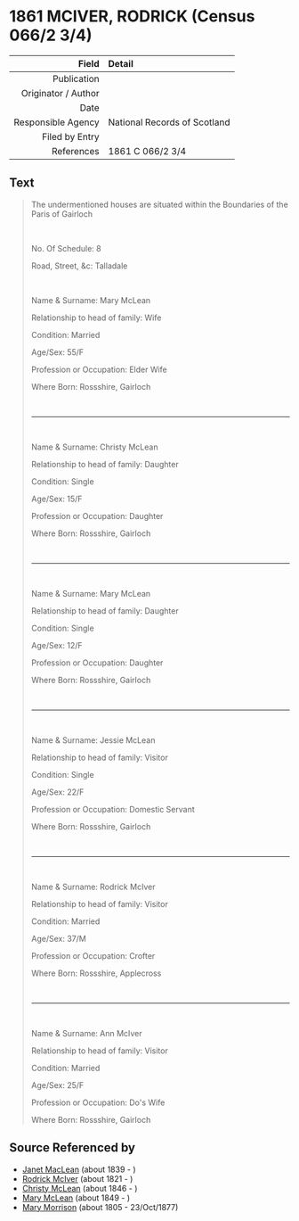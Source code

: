 ﻿---
layout: page
permalink: /sources/s91380221
---

# 1861 MCIVER, RODRICK (Census 066/2 3/4)

Field | Detail
---:|:---
Publication | 
Originator / Author | 
Date | 
Responsible Agency | National Records of Scotland
Filed by Entry | 
References | 1861 C 066/2 3/4

## Text

> The undermentioned houses are situated within the Boundaries of the Paris of Gairloch
>
> <br/>
>
> No. Of Schedule: 8
>
> Road, Street, &c: Talladale
>
> <br/>
>
> Name & Surname: Mary McLean
>
> Relationship to head of family: Wife
>
> Condition: Married
>
> Age/Sex: 55/F
>
> Profession or Occupation: Elder Wife
>
> Where Born: Rossshire, Gairloch
>
> <br/>
>
> ---
>
> <br/>
>
> Name & Surname: Christy McLean
>
> Relationship to head of family: Daughter
>
> Condition: Single
>
> Age/Sex: 15/F
>
> Profession or Occupation: Daughter
>
> Where Born: Rossshire, Gairloch
>
> <br/>
>
> ---
>
> <br/>
>
> Name & Surname: Mary McLean
>
> Relationship to head of family: Daughter
>
> Condition: Single
>
> Age/Sex: 12/F
>
> Profession or Occupation: Daughter
>
> Where Born: Rossshire, Gairloch
>
> <br/>
>
> ---
>
> <br/>
>
> Name & Surname: Jessie McLean
>
> Relationship to head of family: Visitor
>
> Condition: Single
>
> Age/Sex: 22/F
>
> Profession or Occupation: Domestic Servant
>
> Where Born: Rossshire, Gairloch
>
> <br/>
>
> ---
>
> <br/>
>
> Name & Surname: Rodrick McIver
>
> Relationship to head of family: Visitor
>
> Condition: Married
>
> Age/Sex: 37/M
>
> Profession or Occupation: Crofter
>
> Where Born: Rossshire, Applecross
>
> <br/>
>
> ---
>
> <br/>
>
> Name & Surname: Ann McIver
>
> Relationship to head of family: Visitor
>
> Condition: Married
>
> Age/Sex: 25/F
>
> Profession or Occupation: Do's Wife
>
> Where Born: Rossshire, Gairloch
>

## Source Referenced by

* [Janet MacLean](../people/@4850940@-janet-maclean-b1839-d.md) (about 1839 - )
* [Rodrick McIver](../people/@91038040@-rodrick-mciver-b1821-d.md) (about 1821 - )
* [Christy McLean](../people/@62955988@-christy-mclean-b1846-d.md) (about 1846 - )
* [Mary McLean](../people/@45920386@-mary-mclean-b1849-d.md) (about 1849 - )
* [Mary Morrison](../people/@18316154@-mary-morrison-b1805-d1877-10-23.md) (about 1805 - 23/Oct/1877)
